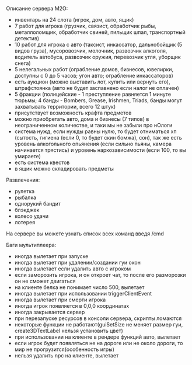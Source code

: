 Описание сервера M2O:
- инвентарь на 24 слота (игрок, дом, авто, ящик)
- 7 работ для игрока (грузчик, связист, обработчик рыбы, металлоломщик, обработчик свиней, пильщик шпал, транспортный детектив)
- 10 работ для игрока с авто (таксист, инкассатор, дальнобойщик (5 видов груза), мусоровозчик, молочник, развозчик алкоголя, водитель автобуса, развозчик оружия, перевозчик угля, уборщик снега)
- 5 нелегальных работ (ограбление домов, бизнесов, ювелирки, доступны с 0 до 5 часов; угон авто; ограбление инкассаторов)
- есть аукцион (можно выставить лот, купить или вернуть его), штрафстоянка (авто не будет заспавнено если налог не оплачен)
- 5 фракции (полицейские - 1 преступление равняется 1 минуте тюрьмы; 4 банды - Bombers, Grease, Irishmen, Triads, банды могут захватывать территории, всего 12 штук)
- присутствует возможность крафта предметов
- можно приобретать авто, дома и бизнесы (7 типов) в неограниченном количестве, и таки мы не забыли про нОлоги
- система нужд, если нужды равны нулю, то будет отниматься хп (сытость, гигиена (если 0, то будет скин бомжа), сон), так же есть уровень алкогольного опьянения (если сильно пьяны, камера начинается трястись) и уровень наркозависимости (если 100, то вы умираете)
- есть система квестов
- в ящик можно складировать предметы

Развлечения:
- рулетка
- рыбалка
- однорукий бандит
- блэкджек
- колесо удачи
- лотерея

На сервере вы можете узнать список всех команд введя /cmd

Баги мультиплеера:
- иногда вылетает при запуске
- иногда вылетает при удалении/создании гуи окон
- иногда вылетает если удалить авто с игроком
- если заморозить игрока, и он откроет чат, то после его разморозки он не сможет двигаться
- на клиенте белка не понимает число 500, вылетает
- иногда вылетает при использовании triggerClientEvent
- иногда вылетает при смерти игрока
- иногда игрок появляется в 0,0,0 координатах
- иногда закрывается сервер
- при перезапуске ресурсов в консоли сервера, скрипты ломаются
- некоторые функции не работают(guiSetSize не меняет размер гуи, create3DTextLabel нельзя установить цвет)
- при использовании на клиенте в рендере функций авто, вылетает
- если игрок будет появляться не на дороге или не около дороги, то мир не прогрузится(особенность игры)
- нельзя удалить npc на клиенте, вылетает
